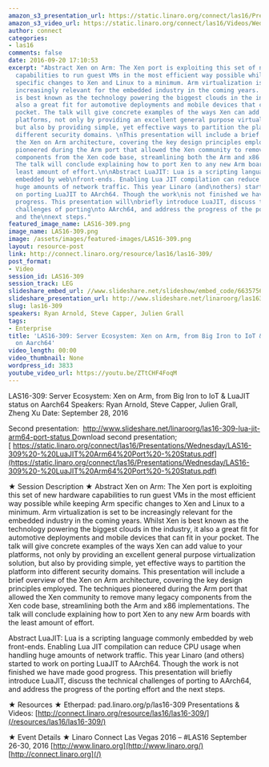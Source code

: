 ```yaml
---
amazon_s3_presentation_url: https://static.linaro.org/connect/las16/Presentations/Wednesday/LAS16-309%20-%20From%20Big%20Iron%20to%20IoT.pdf
amazon_s3_video_url: https://static.linaro.org/connect/las16/Videos/Wednesday/LAS16-309%20Server%20Ecosystem%20%20Xen%20on%20Arm%2C%20from%20Big%20Iron%20to%20IoT.mp4
author: connect
categories:
- las16
comments: false
date: 2016-09-20 17:10:53
excerpt: "Abstract Xen on Arm: The Xen port is exploiting this set of new hardware
  capabilities to run guest VMs in the most efficient way possible while keeping Arm
  specific changes to Xen and Linux to a minimum. Arm virtualization is set to be
  increasingly relevant for the embedded industry in the coming years. \nWhilst Xen
  is best known as the technology powering the biggest clouds in the industry, it
  also a great fit for automotive deployments and mobile devices that can fit in your
  pocket. The talk will give concrete examples of the ways Xen can add value to your
  platforms, not only by providing an excellent general purpose virtualization solution,
  but also by providing simple, yet effective ways to partition the platform into
  different security domains. \nThis presentation will include a brief overview of
  the Xen on Arm architecture, covering the key design principles employed. The techniques
  pioneered during the Arm port that allowed the Xen community to remove many legacy
  components from the Xen code base, streamlining both the Arm and x86 implementations.
  The talk will conclude explaining how to port Xen to any new Arm boards with the
  least amount of effort.\n\nAbstract LuaJIT: Lua is a scripting language commonly
  embedded by web\nfront-ends. Enabling Lua JIT compilation can reduce CPU usage when\nhandling
  huge amounts of network traffic. This year Linaro (and\nothers) started to work
  on porting LuaJIT to AArch64. Though the work\nis not finished we have made good
  progress. This presentation will\nbriefly introduce LuaJIT, discuss the technical
  challenges of porting\nto AArch64, and address the progress of the porting effort
  and the\nnext steps."
featured_image_name: LAS16-309.png
image_name: LAS16-309.png
image: /assets/images/featured-images/LAS16-309.png
layout: resource-post
link: http://connect.linaro.org/resource/las16/las16-309/
post_format:
- Video
session_id: LAS16-309
session_track: LEG
slideshare_embed_url: //www.slideshare.net/slideshow/embed_code/66357564
slideshare_presentation_url: http://www.slideshare.net/linaroorg/las16309-server-ecosystem-xen-on-arm-from-big-iron-to-iot-luajit-status-on-aarch64
slug: las16-309
speakers: Ryan Arnold, Steve Capper, Julien Grall
tags:
- Enterprise
title: 'LAS16-309: Server Ecosystem: Xen on Arm, from Big Iron to IoT & LuaJIT status
  on Aarch64'
video_length: 00:00
video_thumbnail: None
wordpress_id: 3833
youtube_video_url: https://youtu.be/ZTtCHF4FoqM
---
```


LAS16-309: Server Ecosystem: Xen on Arm, from Big Iron to IoT & LuaJIT status on Aarch64
Speakers: Ryan Arnold, Steve Capper, Julien Grall, Zheng Xu
Date: September 28, 2016

Second presentation:  [http://www.slideshare.net/linaroorg/las16-309-lua-jit-arm64-port-status
D](http://www.slideshare.net/linaroorg/las16-309-lua-jit-arm64-port-status)ownload second presentation; [ https://static.linaro.org/connect/las16/Presentations/Wednesday/LAS16-309%20-%20LuaJIT%20Arm64%20Port%20-%20Status.pdf](https://static.linaro.org/connect/las16/Presentations/Wednesday/LAS16-309%20-%20LuaJIT%20Arm64%20Port%20-%20Status.pdf)

★ Session Description ★
Abstract Xen on Arm: The Xen port is exploiting this set of new hardware capabilities to run guest VMs in the most efficient way possible while keeping Arm specific changes to Xen and Linux to a minimum. Arm virtualization is set to be increasingly relevant for the embedded industry in the coming years.
Whilst Xen is best known as the technology powering the biggest clouds in the industry, it also a great fit for automotive deployments and mobile devices that can fit in your pocket. The talk will give concrete examples of the ways Xen can add value to your platforms, not only by providing an excellent general purpose virtualization solution, but also by providing simple, yet effective ways to partition the platform into different security domains.
This presentation will include a brief overview of the Xen on Arm architecture, covering the key design principles employed. The techniques pioneered during the Arm port that allowed the Xen community to remove many legacy components from the Xen code base, streamlining both the Arm and x86 implementations. The talk will conclude explaining how to port Xen to any new Arm boards with the least amount of effort.

Abstract LuaJIT: Lua is a scripting language commonly embedded by web
front-ends. Enabling Lua JIT compilation can reduce CPU usage when
handling huge amounts of network traffic. This year Linaro (and
others) started to work on porting LuaJIT to AArch64. Though the work
is not finished we have made good progress. This presentation will
briefly introduce LuaJIT, discuss the technical challenges of porting
to AArch64, and address the progress of the porting effort and the
next steps.

★ Resources ★
Etherpad: pad.linaro.org/p/las16-309
Presentations & Videos: [http://connect.linaro.org/resource/las16/las16-309/](/resources/las16/las16-309/)

★ Event Details ★
Linaro Connect Las Vegas 2016 – #LAS16
September 26-30, 2016
[http://www.linaro.org](http://www.linaro.org/)
[http://connect.linaro.org](/)
